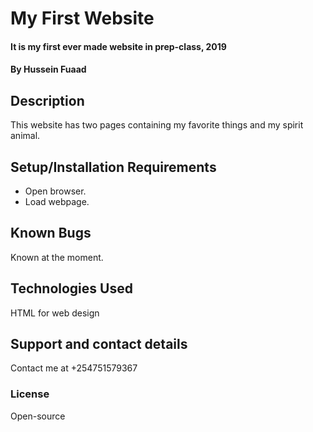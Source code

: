# My First Website
#### It is my first ever made website in prep-class, 2019
#### By **Hussein Fuaad**
## Description
This website has two pages containing my favorite things and my spirit animal.
## Setup/Installation Requirements
* Open browser.
* Load webpage.
## Known Bugs
Known at the moment.
## Technologies Used
HTML for web design
## Support and contact details
Contact me at +254751579367
### License
Open-source
